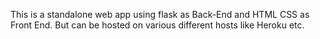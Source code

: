 This is a standalone web app using flask as Back-End  and HTML CSS as Front End.
But can be hosted on various different hosts like Heroku etc. 

